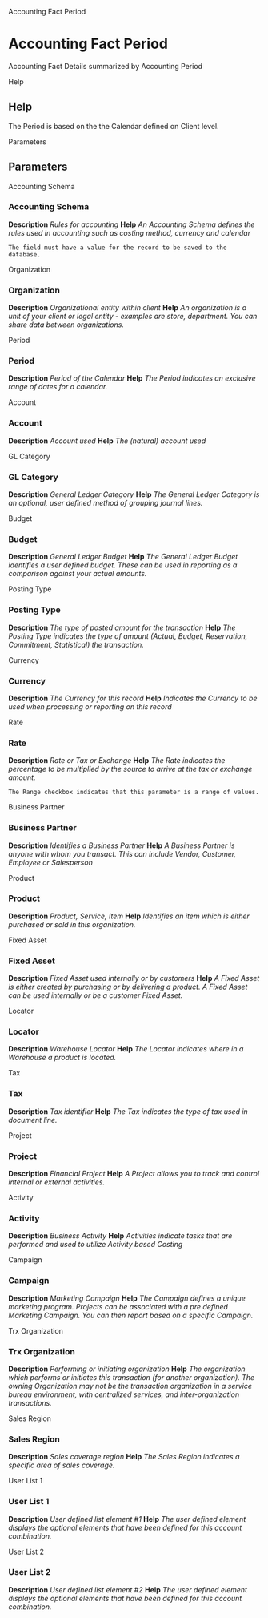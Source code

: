 
Accounting Fact Period
# Accounting Fact Period


Accounting Fact Details summarized by Accounting Period

Help
## Help

The Period is based on the the Calendar defined on Client level.

Parameters
## Parameters


Accounting Schema
### Accounting Schema

**Description**
 *Rules for accounting*
**Help**
 *An Accounting Schema defines the rules used in accounting such as costing method, currency and calendar*

```
The field must have a value for the record to be saved to the database.
```
Organization
### Organization

**Description**
 *Organizational entity within client*
**Help**
 *An organization is a unit of your client or legal entity - examples are store, department. You can share data between organizations.*

Period
### Period

**Description**
 *Period of the Calendar*
**Help**
 *The Period indicates an exclusive range of dates for a calendar.*

Account
### Account

**Description**
 *Account used*
**Help**
 *The (natural) account used*

GL Category
### GL Category

**Description**
 *General Ledger Category*
**Help**
 *The General Ledger Category is an optional, user defined method of grouping journal lines.*

Budget
### Budget

**Description**
 *General Ledger Budget*
**Help**
 *The General Ledger Budget identifies a user defined budget.  These can be used in reporting as a comparison against your actual amounts.*

Posting Type
### Posting Type

**Description**
 *The type of posted amount for the transaction*
**Help**
 *The Posting Type indicates the type of amount (Actual, Budget, Reservation, Commitment, Statistical) the transaction.*

Currency
### Currency

**Description**
 *The Currency for this record*
**Help**
 *Indicates the Currency to be used when processing or reporting on this record*

Rate
### Rate

**Description**
 *Rate or Tax or Exchange*
**Help**
 *The Rate indicates the percentage to be multiplied by the source to arrive at the tax or exchange amount.*

```
The Range checkbox indicates that this parameter is a range of values.
```
Business Partner
### Business Partner

**Description**
 *Identifies a Business Partner*
**Help**
 *A Business Partner is anyone with whom you transact.  This can include Vendor, Customer, Employee or Salesperson*

Product
### Product

**Description**
 *Product, Service, Item*
**Help**
 *Identifies an item which is either purchased or sold in this organization.*

Fixed Asset
### Fixed Asset

**Description**
 *Fixed Asset used internally or by customers*
**Help**
 *A Fixed Asset is either created by purchasing or by delivering a product.  A Fixed Asset can be used internally or be a customer Fixed Asset.*

Locator
### Locator

**Description**
 *Warehouse Locator*
**Help**
 *The Locator indicates where in a Warehouse a product is located.*

Tax
### Tax

**Description**
 *Tax identifier*
**Help**
 *The Tax indicates the type of tax used in document line.*

Project
### Project

**Description**
 *Financial Project*
**Help**
 *A Project allows you to track and control internal or external activities.*

Activity
### Activity

**Description**
 *Business Activity*
**Help**
 *Activities indicate tasks that are performed and used to utilize Activity based Costing*

Campaign
### Campaign

**Description**
 *Marketing Campaign*
**Help**
 *The Campaign defines a unique marketing program.  Projects can be associated with a pre defined Marketing Campaign.  You can then report based on a specific Campaign.*

Trx Organization
### Trx Organization

**Description**
 *Performing or initiating organization*
**Help**
 *The organization which performs or initiates this transaction (for another organization).  The owning Organization may not be the transaction organization in a service bureau environment, with centralized services, and inter-organization transactions.*

Sales Region
### Sales Region

**Description**
 *Sales coverage region*
**Help**
 *The Sales Region indicates a specific area of sales coverage.*

User List 1
### User List 1

**Description**
 *User defined list element #1*
**Help**
 *The user defined element displays the optional elements that have been defined for this account combination.*

User List 2
### User List 2

**Description**
 *User defined list element #2*
**Help**
 *The user defined element displays the optional elements that have been defined for this account combination.*
